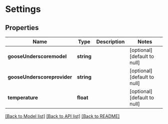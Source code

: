 # Settings

## Properties
Name | Type | Description | Notes
------------ | ------------- | ------------- | -------------
**gooseUnderscoremodel** | **string** |  | [optional] [default to null]
**gooseUnderscoreprovider** | **string** |  | [optional] [default to null]
**temperature** | **float** |  | [optional] [default to null]

[[Back to Model list]](../README.md#documentation-for-models) [[Back to API list]](../README.md#documentation-for-api-endpoints) [[Back to README]](../README.md)


